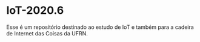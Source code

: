 # IoT-2020.6
Esse é um repositório destinado ao estudo de IoT e também para a cadeira de Internet das Coisas da UFRN.
